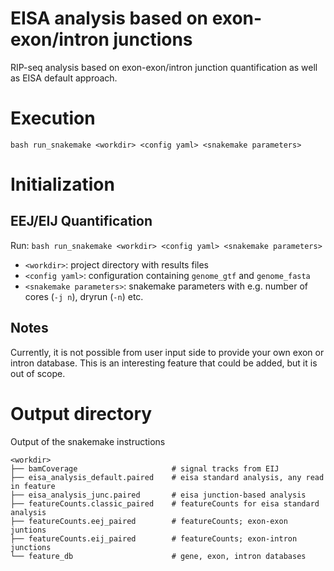 # EISA analysis based on exon-exon/intron junctions

RIP-seq analysis based on exon-exon/intron junction quantification as well as
EISA default approach.

# Execution

`bash run_snakemake <workdir> <config yaml> <snakemake parameters>`

# Initialization

## EEJ/EIJ Quantification

Run:
`bash run_snakemake <workdir> <config yaml> <snakemake parameters>`
- `<workdir>`: project directory with results files
- `<config yaml>`: configuration containing `genome_gtf` and `genome_fasta`
- `<snakemake parameters>`: snakemake parameters with e.g. number of cores (`-j n`), dryrun (`-n`) etc.

## Notes

Currently, it is not possible from user input side to provide your own exon or intron database.
This is an interesting feature that could be added, but it is out of scope.

# Output directory

Output of the snakemake instructions

```
<workdir>
├── bamCoverage                     # signal tracks from EIJ
├── eisa_analysis_default.paired    # eisa standard analysis, any read in feature  
├── eisa_analysis_junc.paired       # eisa junction-based analysis
├── featureCounts.classic_paired    # featureCounts for eisa standard analysis
├── featureCounts.eej_paired        # featureCounts; exon-exon juntions
├── featureCounts.eij_paired        # featureCounts; exon-intron junctions
└── feature_db                      # gene, exon, intron databases
```
